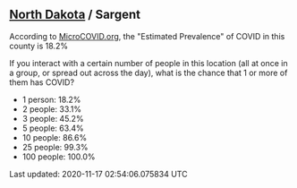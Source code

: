 
## [North Dakota](/united-states/north-dakota) / Sargent

According to [MicroCOVID.org](http://microcovid.org),
the "Estimated Prevalence" of COVID in this county is 18.2%

If you interact with a certain number of people in this location
(all at once in a group, or spread out across the day), what is the chance that
1 or more of them has COVID?

- 1 person: 18.2%
- 2 people: 33.1%
- 3 people: 45.2%
- 5 people: 63.4%
- 10 people: 86.6%
- 25 people: 99.3%
- 100 people: 100.0%

Last updated: 2020-11-17 02:54:06.075834 UTC
